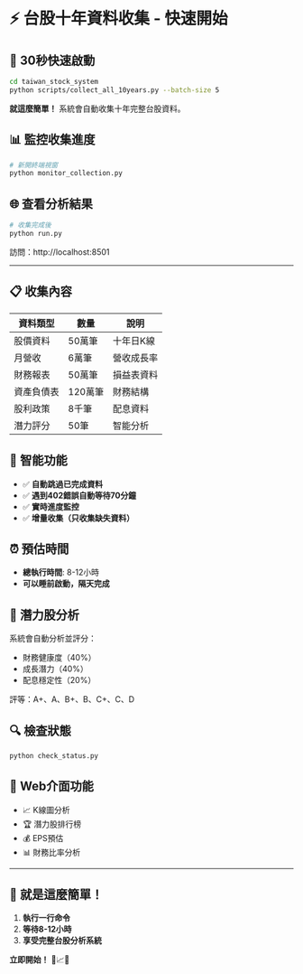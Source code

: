 # ⚡ 台股十年資料收集 - 快速開始

## 🎯 30秒快速啟動

```bash
cd taiwan_stock_system
python scripts/collect_all_10years.py --batch-size 5
```

**就這麼簡單！** 系統會自動收集十年完整台股資料。

## 📊 監控收集進度

```bash
# 新開終端視窗
python monitor_collection.py
```

## 🌐 查看分析結果

```bash
# 收集完成後
python run.py
```

訪問：http://localhost:8501

---

## 📋 收集內容

| 資料類型 | 數量 | 說明 |
|---------|------|------|
| 股價資料 | 50萬筆 | 十年日K線 |
| 月營收 | 6萬筆 | 營收成長率 |
| 財務報表 | 50萬筆 | 損益表資料 |
| 資產負債表 | 120萬筆 | 財務結構 |
| 股利政策 | 8千筆 | 配息資料 |
| 潛力評分 | 50筆 | 智能分析 |

## 🧠 智能功能

- ✅ **自動跳過已完成資料**
- ✅ **遇到402錯誤自動等待70分鐘**
- ✅ **實時進度監控**
- ✅ **增量收集（只收集缺失資料）**

## ⏰ 預估時間

- **總執行時間**: 8-12小時
- **可以睡前啟動，隔天完成**

## 🎯 潛力股分析

系統會自動分析並評分：
- 財務健康度（40%）
- 成長潛力（40%）
- 配息穩定性（20%）

評等：A+、A、B+、B、C+、C、D

## 🔍 檢查狀態

```bash
python check_status.py
```

## 📱 Web介面功能

- 📈 K線圖分析
- 🏆 潛力股排行榜
- 💰 EPS預估
- 📊 財務比率分析

---

## 🚀 就是這麼簡單！

1. **執行一行命令**
2. **等待8-12小時**
3. **享受完整台股分析系統**

**立即開始！** 🎯📈💎
